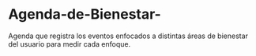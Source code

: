 # Agenda-de-Bienestar-
Agenda que registra los eventos enfocados a distintas áreas de bienestar del usuario para medir cada enfoque.
